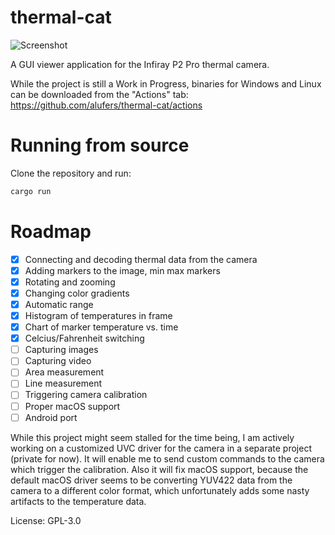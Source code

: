 # thermal-cat

![Screenshot](./docs/screenshot.png)

A GUI viewer application for the Infiray P2 Pro thermal camera.

While the project is still a Work in Progress, binaries for Windows and Linux can be downloaded from the "Actions" tab: https://github.com/alufers/thermal-cat/actions

# Running from source

Clone the repository and run:

```sh
cargo run
```

# Roadmap

- [x] Connecting and decoding thermal data from the camera
- [x] Adding markers to the image, min max markers
- [x] Rotating and zooming
- [x] Changing color gradients
- [x] Automatic range
- [x] Histogram of temperatures in frame
- [x] Chart of marker temperature vs. time
- [x] Celcius/Fahrenheit switching
- [ ] Capturing images
- [ ] Capturing video
- [ ] Area measurement
- [ ] Line measurement
- [ ] Triggering camera calibration
- [ ] Proper macOS support
- [ ] Android port

While this project might seem stalled for the time being, I am actively working on a customized UVC driver for the camera in a separate project (private for now). It will enable me to send custom commands to the camera which trigger the calibration. Also it will fix macOS support, because the default macOS driver seems to be converting YUV422 data from the camera to a different color format, which unfortunately adds some nasty artifacts to the temperature data. 



License: GPL-3.0

